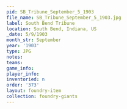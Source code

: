 ```yaml
---
pid: SB_Tribune_September_5_1903
file_name: SB_Tribune_September_5_1903.jpg
label: South Bend Tribune
location: South Bend, Indiana, US
_date: 5/9/1903
month_str: September
year: '1903'
type: JPG
notes: 
teams: 
game_info: 
player_info: 
inventoried: n
order: '373'
layout: foundry-item
collection: foundry-giants
---
```


